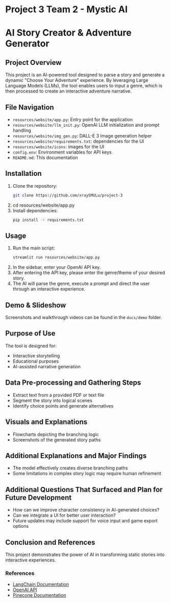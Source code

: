 # **Project 3 Team 2 - Mystic AI**
# AI Story Creator & Adventure Generator

## Project Overview
This project is an AI-powered tool designed to parse a story and generate a dynamic "Choose Your Adventure" experience. By leveraging Large Language Models (LLMs), the tool enables users to input a genre, which is then processed to create an interactive adventure narrative. 

## File Navigation
- `resources/website/app.py`: Entry point for the application
- `resources/website/llm_init.py`: OpenAI LLM initialization and prompt handling
- `resources/website/img_gen.py`: DALL-E 3 Image generation helper
- `resources/website/requirements.txt`: dependencies for the UI
- `resources/website/icons`: images for the UI
- `config.env`: Environment variables for API keys
- `README.md`: This documentation

## Installation
1. Clone the repository:
   ```bash
   git clone https://github.com/xraySMULu/project-3
   ```
2. cd resources/website/app.py
2. Install dependencies:
   ```bash
   pip install -r requirements.txt
   ```

## Usage
1. Run the main script:
   ```bash
   streamlit run resources/website/app.py
   ```
2. In the sidebar, enter your OpenAI API key.
3. After entering the API key, please enter the genre/theme of your desired story. 
4. The AI will parse the genre, execute a prompt and direct the user through an interactive experience.

## Demo & Slideshow
Screenshots and walkthrough videos can be found in the `docs/demo` folder.

## Purpose of Use
The tool is designed for:
- Interactive storytelling
- Educational purposes
- AI-assisted narrative generation

## Data Pre-processing and Gathering Steps
- Extract text from a provided PDF or text file
- Segment the story into logical scenes
- Identify choice points and generate alternatives

## Visuals and Explanations
- Flowcharts depicting the branching logic
- Screenshots of the generated story paths

## Additional Explanations and Major Findings
- The model effectively creates diverse branching paths
- Some limitations in complex story logic may require human refinement

## Additional Questions That Surfaced and Plan for Future Development
- How can we improve character consistency in AI-generated choices?
- Can we integrate a UI for better user interaction?
- Future updates may include support for voice input and game export options

## Conclusion and References
This project demonstrates the power of AI in transforming static stories into interactive experiences. 

### References
- [LangChain Documentation](https://python.langchain.com/)
- [OpenAI API](https://platform.openai.com/docs/)
- [Pinecone Documentation](https://www.pinecone.io/)
